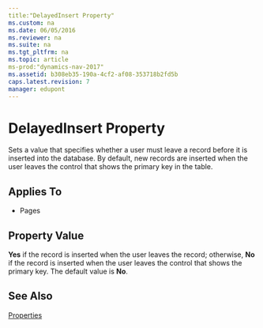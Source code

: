```yaml
---
title:"DelayedInsert Property"
ms.custom: na
ms.date: 06/05/2016
ms.reviewer: na
ms.suite: na
ms.tgt_pltfrm: na
ms.topic: article
ms-prod:"dynamics-nav-2017"
ms.assetid: b308eb35-190a-4cf2-af08-353718b2fd5b
caps.latest.revision: 7
manager: edupont
---
```

# DelayedInsert Property
Sets a value that specifies whether a user must leave a record before it is inserted into the database. By default, new records are inserted when the user leaves the control that shows the primary key in the table.  
  
## Applies To  
  
-   Pages  
  
## Property Value  
 **Yes** if the record is inserted when the user leaves the record; otherwise, **No** if the record is inserted when the user leaves the control that shows the primary key. The default value is **No**.  
  
## See Also  
 [Properties](Properties.md)